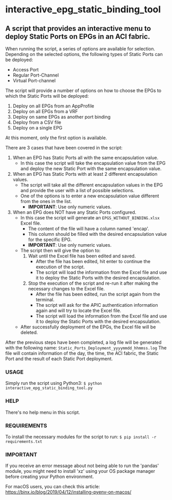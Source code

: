 # interactive_epg_static_binding_tool
## A script that provides an interactive menu to deploy Static Ports on EPGs in an ACI fabric.

When running the script, a series of options are available for selection.  Depending on the selected options, the following types of Static Ports can be deployed:

- Access Port
- Regular Port-Channel
- Virtual Port-channel

The script will provide a number of options on how to choose the EPGs to which the Static Ports will be deployed:
1) Deploy on all EPGs from an AppProfile
2) Deploy on all EPGs from a VRF
3) Deploy on same EPGs as another port binding
4) Deploy from a CSV file
5) Deploy on a single EPG

At this moment, only the first option is available.

There are 3 cases that have been covered in the script:
1) When an EPG has Static Ports all with the same encapsulation value.
    - In this case the script will take the encapsulation value from the EPG and deploy the new Static Port with the same encapsulation value.
2) When an EPG has Static Ports with at least 2 different encapsulation values.
    - The script will take all the different encapsulation values in the EPG and provide the user with a list of possible selections.
    - One of the options is to enter a new encapsulation value different from the ones in the list.
        - __IMPORTANT__: Use only numeric values.
3) When an EPG does NOT have any Static Ports configured.
    - In this case the script will generate an `EPGS_WITHOUT_BINDING.xlsx` Excel file.
        - The content of the file will have a column named 'encap'.
        - This column should be filled with the desired encapsulation value for the specific EPG.
        - __IMPORTANT__: Use only numeric values.
    - The script then will give the option to:
        1) Wait until the Excel file has been edited and saved.
            - After the file has been edited, hit enter to continue the execution of the script.
            - The script will load the information from the Excel file and use it to deploy the Static Ports with the desired encapsulation.
        2) Stop the execution of the script and re-run it after making the necessary changes to the Excel file.
            - After the file has been edited, run the script again from the terminal.
            - The script will ask for the APIC authentication information again and will try to locate the Excel file.
            - The script will load the information from the Excel file and use it to deploy the Static Ports with the desired encapsulation.
    - After successfully deployment of the EPGs, the Excel file will be deleted.
    

After the previous steps have been completed, a log file will be generated with the following name: 
`Static_Ports_Deployment_yyyymmdd_hhmmss.log`
The file will contain information of the day, the time, the ACI fabric, the Static Port and the result of each Static Port deployment.


### USAGE
Simply run the script using Python3:
`$ python interactive_epg_static_binding_tool.py`


### HELP
There's no help menu in this script.


### REQUIREMENTS
To install the necessary modules for the script to run: 
`$ pip install -r requirements.txt`


### IMPORTANT
If you receive an error message about not being able to run the 'pandas' module, you might need to install 'xz' using your OS package manager before creating your Python environment.

For macOS users, you can check this article:  https://binx.io/blog/2019/04/12/installing-pyenv-on-macos/